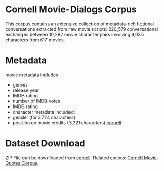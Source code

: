 # Cornell Movie-Dialogs Corpus
This corpus contains an extensive collection of metadata-rich fictional conversations extracted from raw movie scripts: 220,579 conversational exchanges between 10,292 movie character pairs involving 9,035 characters from 617 movies.

# Metadata
movie metadata includes
- genres
- release year
- IMDB rating
- number of IMDB votes
- IMDB rating
- character metadata included:
- gender (for 3,774 characters)
- position on movie credits (3,321 characters)
[cornell](https://miro.medium.com/max/2416/1*0zi_agcEXRDs6UAkN6QP8g.jpeg)

# Dataset Download
ZIP File can be downloaded from [cornell](http://www.cs.cornell.edu/~cristian/data/cornell_movie_dialogs_corpus.zip). Related corpus: [Cornell Movie-Quotes Corpus](https://www.cs.cornell.edu/~cristian/memorability.html).
